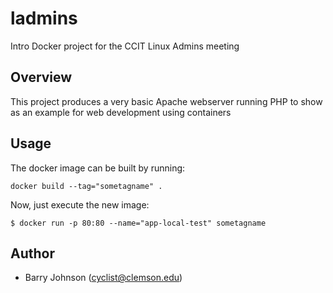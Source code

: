 # ladmins
Intro Docker project for the CCIT Linux Admins meeting

## Overview
This project produces a very basic Apache webserver running PHP to show as an example for web development using containers

## Usage 

The docker image can be built by running:

```
docker build --tag="sometagname" .
```

Now, just execute the new image:

```
$ docker run -p 80:80 --name="app-local-test" sometagname 
```


## Author

  * Barry Johnson (<cyclist@clemson.edu>)
